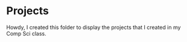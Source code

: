 # Projects
Howdy, I created this folder to display the projects that I created in my Comp Sci class.
